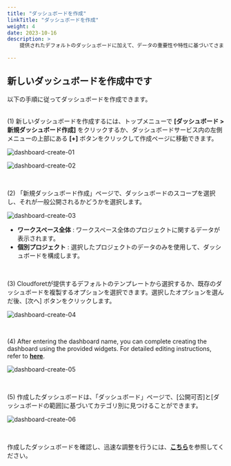 ```yaml
---
title: "ダッシュボードを作成"
linkTitle: "ダッシュボードを作成"
weight: 4
date: 2023-10-16
description: >
    提供されたデフォルトのダッシュボードに加えて、データの重要性や特性に基づいてさまざまなウィジェットを活用してカスタムダッシュボードを作成し、管理できます。

---
```


## 新しいダッシュボードを作成中です

以下の手順に従ってダッシュボードを作成できます。
<br>
<br>

(1) 新しいダッシュボードを作成するには、トップメニューで **[ダッシュボード > 新規ダッシュボード作成]** をクリックするか、ダッシュボードサービス内の左側メニューの上部にある **[+]** ボタンをクリックして作成ページに移動できます。

![dashboard-create-01](/ja/docs/guides/dashboards/dashboard-img/dashboard-create-01.png)

![dashboard-create-02](/ja/docs/guides/dashboards/dashboard-img/dashboard-create-02.png)

<br>

(2) 「新規ダッシュボード作成」ページで、ダッシュボードのスコープを選択し、それが一般公開されるかどうかを選択します。

![dashboard-create-03](/ja/docs/guides/dashboards/dashboard-img/dashboard-create-03.png)

- **ワークスペース全体** : ワークスペース全体のプロジェクトに関するデータが表示されます。
- **個別プロジェクト** : 選択したプロジェクトのデータのみを使用して、ダッシュボードを構成します。

<br>

(3) Cloudforetが提供するデフォルトのテンプレートから選択するか、既存のダッシュボードを複製するオプションを選択できます。選択したオプションを選んだ後、[次へ] ボタンをクリックします。

![dashboard-create-04](/ja/docs/guides/dashboards/dashboard-img/dashboard-create-04.png)

<br>

(4) After entering the dashboard name, you can complete creating the dashboard using the provided widgets. For detailed editing instructions, refer to [**here**](/docs/guides/dashboards/edit).

![dashboard-create-05](/docs/guides/dashboards/dashboard-img/dashboard-create-05.png)

<br>

(5) 作成したダッシュボードは、「ダッシュボード」ページで、[公開可否]と[ダッシュボードの範囲]に基づいてカテゴリ別に見つけることができます。

![dashboard-create-06](/ja/docs/guides/dashboards/dashboard-img/dashboard-create-06.png)

<br>

作成したダッシュボードを確認し、迅速な調整を行うには、[**こちら**](/ja/docs/guides/dashboards/view)を参照してください。




